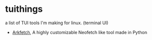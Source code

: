# tuithings
a list of TUI tools I'm making for linux. (terminal UI)

- [Arkfetch](https://github.com/arc360alt/tuithings/blob/main/arkfetch/arkfetch.md), A highly customizable Neofetch like tool made in Python 
